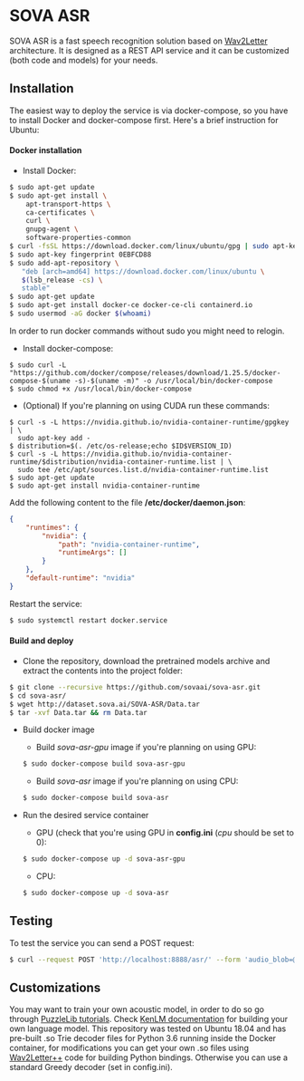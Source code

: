 # SOVA ASR

SOVA ASR is a fast speech recognition solution based on [Wav2Letter](https://arxiv.org/abs/1609.03193) architecture. It is designed as a REST API service and it can be customized (both code and models) for your needs.

## Installation

The easiest way to deploy the service is via docker-compose, so you have to install Docker and docker-compose first. Here's a brief instruction for Ubuntu:

#### Docker installation

*	Install Docker:
```bash
$ sudo apt-get update
$ sudo apt-get install \
    apt-transport-https \
    ca-certificates \
    curl \
    gnupg-agent \
    software-properties-common
$ curl -fsSL https://download.docker.com/linux/ubuntu/gpg | sudo apt-key add -
$ sudo apt-key fingerprint 0EBFCD88
$ sudo add-apt-repository \
   "deb [arch=amd64] https://download.docker.com/linux/ubuntu \
   $(lsb_release -cs) \
   stable"
$ sudo apt-get update
$ sudo apt-get install docker-ce docker-ce-cli containerd.io
$ sudo usermod -aG docker $(whoami)
```
In order to run docker commands without sudo you might need to relogin.
*   Install docker-compose:
```
$ sudo curl -L "https://github.com/docker/compose/releases/download/1.25.5/docker-compose-$(uname -s)-$(uname -m)" -o /usr/local/bin/docker-compose
$ sudo chmod +x /usr/local/bin/docker-compose
```

*   (Optional) If you're planning on using CUDA run these commands:
```
$ curl -s -L https://nvidia.github.io/nvidia-container-runtime/gpgkey | \
  sudo apt-key add -
$ distribution=$(. /etc/os-release;echo $ID$VERSION_ID)
$ curl -s -L https://nvidia.github.io/nvidia-container-runtime/$distribution/nvidia-container-runtime.list | \
  sudo tee /etc/apt/sources.list.d/nvidia-container-runtime.list
$ sudo apt-get update
$ sudo apt-get install nvidia-container-runtime
```
Add the following content to the file **/etc/docker/daemon.json**:
```json
{
    "runtimes": {
        "nvidia": {
            "path": "nvidia-container-runtime",
            "runtimeArgs": []
        }
    },
    "default-runtime": "nvidia"
}
```
Restart the service:
```bash
$ sudo systemctl restart docker.service
``` 

#### Build and deploy

*   Clone the repository, download the pretrained models archive and extract the contents into the project folder:
```bash
$ git clone --recursive https://github.com/sovaai/sova-asr.git
$ cd sova-asr/
$ wget http://dataset.sova.ai/SOVA-ASR/Data.tar
$ tar -xvf Data.tar && rm Data.tar
```

*   Build docker image
     *   Build *sova-asr-gpu* image if you're planning on using GPU:
     ```bash
     $ sudo docker-compose build sova-asr-gpu
     ```
     *   Build *sova-asr* image if you're planning on using CPU:
     ```bash
     $ sudo docker-compose build sova-asr
     ```

*	Run the desired service container
     *   GPU (check that you're using GPU in **config.ini** (*cpu* should be set to 0):
     ```bash
     $ sudo docker-compose up -d sova-asr-gpu
     ```
     *   CPU:
     ```bash
     $ sudo docker-compose up -d sova-asr
     ```

## Testing

To test the service you can send a POST request:
```bash
$ curl --request POST 'http://localhost:8888/asr/' --form 'audio_blob=@"Data/test.wav"'
```

## Customizations

You may want to train your own acoustic model, in order to do so go through [PuzzleLib tutorials](https://puzzlelib.org/tutorials/Wav2Letter/). Check [KenLM documentation](https://kheafield.com/code/kenlm/) for building your own language model. This repository was tested on Ubuntu 18.04 and has pre-built .so Trie decoder files for Python 3.6 running inside the Docker container, for modifications you can get your own .so files using [Wav2Letter++](https://github.com/facebookresearch/wav2letter) code for building Python bindings. Otherwise you can use a standard Greedy decoder (set in config.ini).
